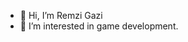 - 👋 Hi, I’m Remzi Gazi
- 👀 I’m interested in game development.

<!---
Remzi-Gazi/Remzi-Gazi is a ✨ special ✨ repository because its `README.md` (this file) appears on your GitHub profile.
You can click the Preview link to take a look at your changes.
--->
